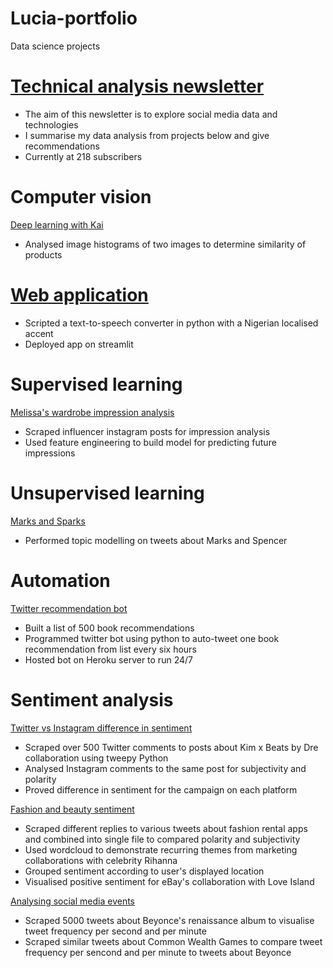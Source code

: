 # Lucia-portfolio
Data science projects

# [Technical analysis newsletter](https://www.linkedin.com/newsletters/marketing-reactions-6955200908058062848/)
- The aim of this newsletter is to explore social media data and technologies
- I summarise my data analysis from projects below and give recommendations
- Currently at 218 subscribers


# Computer vision
 [Deep learning with Kai](https://github.com/ifeomaaaa/deep-learning-)
- Analysed image histograms of two images to determine similarity of products


# [Web application](https://ifeomaaaa-easy-edit-app-main-huhykr.streamlitapp.com/)
- Scripted a text-to-speech converter in python with a Nigerian localised accent
- Deployed app on streamlit

# Supervised learning  

[Melissa's wardrobe impression analysis](https://github.com/ifeomaaaa/influencer_analysis)
- Scraped influencer instagram posts for impression analysis
- Used feature engineering to build model for predicting future impressions


# Unsupervised learning  
[Marks and Sparks](https://github.com/ifeomaaaa/clustering)
- Performed topic modelling on tweets about Marks and Spencer

# Automation 

 [Twitter recommendation bot](https://twitter.com/IfeomaBot)
- Built a list of 500 book recommendations
- Programmed twitter bot using python to auto-tweet one book recommendation from list every six hours
- Hosted bot on Heroku server to run 24/7


# Sentiment analysis 

 [Twitter vs Instagram difference in sentiment](https://github.com/ifeomaaaa/kim-x-beats-analysis)
- Scraped over 500 Twitter comments to posts about Kim x Beats by Dre collaboration using tweepy Python
- Analysed Instagram comments to the same post for subjectivity and polarity 
- Proved difference in sentiment for the campaign on each platform

 [Fashion and beauty sentiment](https://github.com/ifeomaaaa/fashion-sentiments)
- Scraped different replies to various tweets about fashion rental apps and combined into single file to compared polarity and subjectivity
- Used wordcloud to demonstrate recurring themes from marketing collaborations with celebrity Rihanna
- Grouped sentiment according to user's displayed location
- Visualised positive sentiment for eBay's collaboration with Love Island

 [Analysing social media events](https://github.com/ifeomaaaa/B_CW_WS)
- Scraped 5000 tweets about Beyonce's renaissance album to visualise tweet frequency per second and per minute
- Scraped similar tweets about Common Wealth Games to compare tweet frequency per sencond and per minute to tweets about Beyonce

